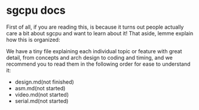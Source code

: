 # sgcpu docs
First of all, if you are reading this, is because it turns out people actually care a bit about sgcpu and want to learn about it! That aside, lemme explain how this is organized:

We have a tiny file explaining each individual topic or feature with great detail, from concepts and arch design to coding and timing, and we recommend you to read them in the following order for ease to understand it:
- design.md(not finished)
- asm.md(not started)
- video.md(not started)
- serial.md(not started)
